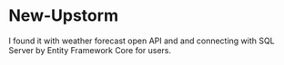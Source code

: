 # New-Upstorm
I found it with weather forecast open API and and connecting with SQL Server by Entity Framework Core for users.

